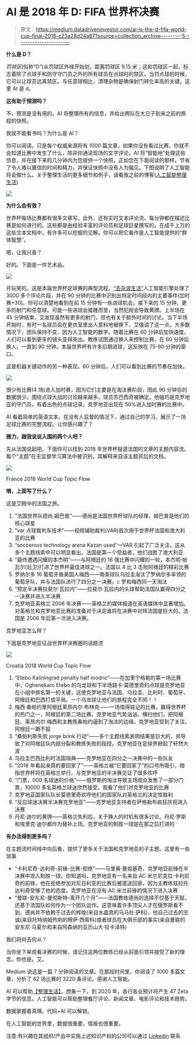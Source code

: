 # AI 是 2018 年 D: FIFA 世界杯决赛

> 原文：<https://medium.datadriveninvestor.com/ai-is-the-d-fifa-world-cup-final-2018-c23a28d24a87?source=collection_archive---------5----------------------->

**什么是 D？**

*罚球区*(俗称“D”)从罚球区外缘开始划，距离罚球区 9.15 米；这和罚球区一起，标志着除了点球手和防守守门员之外的所有球员在点球时的禁区。当罚点球的时候，它可以让球员远离禁区。与任意球相比，清理杂物是确保射门转化率高的关键。这里 AI 是 d。

**这有助于预测吗？**

不，预测是没有用的。AI 将整理所有的信息，并给出两队在大日子到来之前的旅程的快照。

我就不能看书吗？为什么是 AI？

你可以阅读。只是每个权威来源将有 1000 篇文章，如果你没有看过比赛，你就不会知道比赛中发生了什么，除非你通读现场的文字评论。AI 将“智能地”处理这些信息，并在接下来的几分钟内为您提供一个快照，正如您在下面阅读的那样。节省了令人难以置信的时间和精力，并保证快照中没有人为偏见。下图说明了人工智能将会做什么。关于整理生活的更多细节和例子，请看我之前的博客([人工智能整理生活](https://medium.com/datadriveninvestor/ai-to-de-clutter-life-fc9c11d84776))

![](img/3eb97b0f1edb9550e5cd1ac3c49dffea.png)

**为什么会有效？**

世界杯每场比赛都有很多文章写。此外，还有实时文本评论流，每分钟都在描述比赛是如何进行的。这些都是由经验丰富的评论员和足球巨星撰写的。在成千上万的这些文本文档中，有许多可以挖掘的见解。你可以把它看作是人工智能提供的“群体智慧”。

嗯，让我兴奋？

好的。下面是一件艺术品。

![](img/3a51f4e7026e9676795ce97ff667e72d.png)

开玩笑的。这是本届世界杯足球赛的典型流程。[“去杂波生活”](https://medium.com/datadriveninvestor/ai-to-de-clutter-life-fc9c11d84776)人工智能引擎处理了 3000 多个评论片段，并在 90 分钟的比赛中识别出特定时间段内的主要事件(加时赛+30)。你可以清楚地看到在前 15 分钟有一些进球机会。接下来的 15 分钟，更多的射门和任意球。可能一些进球会接踵而至，当然犯规会导致黄牌。上半场在 45 分钟结束，艾发现虽然有更多的射门，但也有关于额外时间的讨论。当下半场开始时，有时一名球员会在更衣室里出人意料地被换下，艾强调了这一点。大多数情况下，团队保持不变，因为人工智能的数字。随着比赛在 60 分钟后加快速度，人们可以看到更多的镜头变得突出。教练试图通过换人来控制比赛，在 60 分钟后换人，一直到 90 分钟。本届世界杯有许多后期进球，这反映在 75-90 分钟的窗口。

这是机器关键动作的另一种表现。60 分钟后，人们可以看到比赛的节奏在加快。

![](img/c9652a1ed274a550ef5dd26d39c3915c.png)

很少有比赛(4 场)进入加时赛，因为它们主要是在淘汰赛阶段，因此 90 分钟后的数据很少。围绕点球大战的讨论越来越多，球员苏巴西奇被确定。他碰巧是克罗地亚的守门员，有着出色的点球记录。克罗地亚出现在 50%进入加时赛的比赛中。

AI 看着简单的英语文本，在没有人监督的情况下，通过自己的学习，展示了一场足球比赛的完整流程。让你感兴趣了？

**雅力，跟我说说入围的两个人吧？**

先从法国说起吧。下面你可以找到 2018 年世界杯报道法国的文章的主题内容流。每个“主题”在无监督学习算法中被识别，其解释来自该主题背后的文档。

![](img/95796bbef046e20e6c42c9dc88569189.png)

France 2018 World Cup Topic Flow

**唷，上面写了什么？**

这是艾眼中的法国之旅。

1.  “法国世界队德尚·姆巴普”——德尚是法国世界杯球队的经理，姆巴普是他们的核心球星
2.  “var 点球裁判车技术”——视频辅助裁判(VAR)首次用于世界杯法国和澳大利亚的比赛
3.  “socceroos technology arena Kazan used”—VAR 引起了广泛关注，这从多个主题线索中可以明显看出。法国是第一个受益者，他们战胜了澳大利亚
4.  “最终遭遇闪耀的本杰明”——与阿根廷的 16 强比赛中闪耀的一轮，本杰明·帕瓦尔(后卫)打进了世界杯最佳进球之一。法国以 4 比 3 击败阿根廷的精彩比赛
5.  罗纳尔多 16 葡萄牙裔美国人梅西——南美球队乌拉圭淘汰了罗纳尔多率领的葡萄牙队，并与法国队进行了四分之一决赛。c 罗和梅西同一天淘汰
6.  “预定半决赛拉斐尔·瓦拉内”——拉斐尔·瓦拉内的头球帮助法国队赢得四分之一决赛并进入半决赛
7.  克罗地亚英格兰 2006 年决赛——英格兰的媒体报道在英语媒体中显著增加。对英格兰和克罗地亚比赛的准备对于决定谁将在决赛中对阵法国是巨大的。法国是 2006 年后第一次进入决赛。

克罗地亚怎么样？

下面是克罗地亚征战世界杯决赛圈的话题流

![](img/860e56c6d124e401faebbed3a54eb9ab.png)

Croatia 2018 World Cup Topic Flow

1.  “Etebo Kaliningrad penalty half modric”——在加里宁格勒的第一场比赛中，Oghenekaro Etebo 的乌龙球和下半场路卡·莫德里奇的点球是克罗地亚在小组中排名第一的关键，这使克罗地亚与法国、乌拉圭、比利时、葡萄牙、阿根廷和巴西打成平局。一个乌龙球让他们的旅程完全不同！！
2.  梅西·桑帕约里阿根廷莱昂内尔·布林克——一场值得铭记的比赛。赢得世界杯的热门之一，阿根廷的第二场比赛。克罗地亚气势汹汹，横扫他们，把阿根廷、莱昂内尔·梅西和主教练桑帕约逼到了淘汰的边缘。克罗地亚受到了关注。阿根廷一蹶不振
3.  “桑帕利斯失败 jorge brink 行动”——多个主题线索表明结果是巨大的，并导致了对阿根廷队内部分裂和教练失败的指控。克罗地亚在足球界掀起了轩然大波
4.  乌拉圭巴西比利时法国瑞典——克罗地亚在四分之一决赛中的一些队友
5.  “2018 年看起来真的要回家了”——英格兰被“它要回家了”的口号所吸引，暗指世界杯将在英格兰举行。与克罗地亚的半决赛见证了很多欢呼
6.  “门票，000 名球迷的价格”——俄罗斯的淘汰导致主场观众发售了一部分门票，10000 多名英格兰球迷欣然接受，观看了他们对克罗地亚的比赛
7.  克罗地亚国家队队长莫德里奇欢呼他们的国家队对英格兰的决定性胜利
8.  “反应球迷决赛半决赛克罗地亚”——克罗地亚支持者在萨格勒布疯狂庆祝进入决赛
9.  丹尼·迪尔的黄牌——英格兰失利后，关于换人的时机有很多讨论。丹尼·罗斯和埃里克·迪尔都作为替补上场。克罗地亚的制胜一球是在那之后打进的

**有办法得到更多吗？**

在主题流时间线中向后看，提供了更多关于法国和克罗地亚的子主题。这里有一些琐事

*   “卡利尼奇-达利奇-前锋-比赛-拒绝”——马里奥·曼祖基奇，克罗地亚前锋在半决赛中攻入制胜一球。你知道吗，克罗地亚有一名来自 AC 米兰尼克拉·卡利尼奇的前锋，他在拒绝参加对尼日利亚的比赛后被遣送回家，因为主教练兹拉托·达利奇受够了他的态度。克罗地亚在没有 AC 米兰前锋的情况下进入决赛
*   “曼联-安东尼-曼彻斯特-离开几个月”——法国教练德尚的选择不仅基于天赋，还基于法国队如何作为一个团队运作。这意味着许多顶尖人才在俄罗斯看不到。德尚并不依赖于过去的辉煌(来自水晶宫的马马杜·萨科)，他自己过去的忠诚(来自托特纳姆热刺的穆萨·西索科)或者球员在大俱乐部的事实(来自曼联的安东尼·马夏尔和来自阿森纳的亚历山大·拉卡泽特)

我们将何去何从？

当你坐下来观看决赛的时候，请记住这两位教练已经从前面引领并接受了新的理念。你也是。艾。

Medium 说这是一篇 7 分钟阅读的文章。在那段时间里，你阅读了 1000 多篇文章，分析了 62 场比赛的 3220 条评论。感谢人工智能。

AI 可以帮助[【整理生活】](https://medium.com/datadriveninvestor/ai-to-de-clutter-life-fc9c11d84776)。想象一下，到 2020 年，各行各业预计将产生 47 Zeta 字节的信息。人工智能可以帮助整理餐厅评论、新闻文章、电影评论和技术趋势。

数据掌握着真理。代码+AI 可以解锁。

在人工智能的世界里，数据很重要，情报也很重要。

注意:有兴趣在其组织/产品中实施上述知识产权的公司可以通过 [Linkedin](https://www.linkedin.com/in/harshaangeri/) 联系